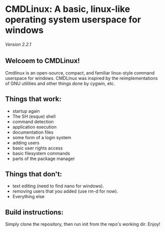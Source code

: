 # CMDLinux: A basic, linux-like operating system userspace for windows
###### Version 2.2.1
## Welcoem to CMDLinux!
Cmdlinux is an open-source, compact, and familiar linux-style command userspace for windows.
CMDLinux was inspired by the reimplementations of GNU utilities and other things done by cygwin, etc.
## Things that work:
* startup again
* The SH (esque) shell
* command detection
* application execution
* documentation files
* some form of a login system
* adding users
* basic user rights access
* basic filesystem commands
* parts of the package manager



## Things that don't:

* text editing (need to find nano for windows).
* removing users that you added (use rm-d for now).
* Everything else


## Build instructions:
Simply clone the repository, then run init from the repo's working dir.
Enjoy!